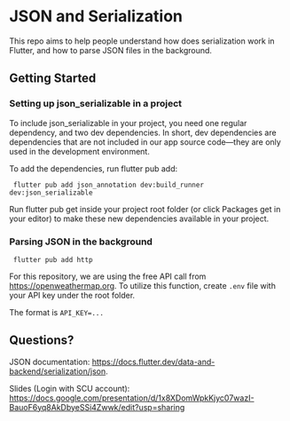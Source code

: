 # JSON and Serialization

This repo aims to help people understand how does serialization work in Flutter, and how to parse JSON files in the background.

## Getting Started

### Setting up json_serializable in a project

To include json_serializable in your project, you need one regular dependency, and two dev dependencies. In short, dev dependencies are dependencies that are not included in our app source code—they are only used in the development environment.

To add the dependencies, run flutter pub add:

<code> flutter pub add json_annotation dev:build_runner dev:json_serializable </code>

Run flutter pub get inside your project root folder (or click Packages get in your editor) to make these new dependencies available in your project.

### Parsing JSON in the background

<code> flutter pub add http </code></p>
For this repository, we are using the free API call from <https://openweathermap.org>. To utilize this function, create <code>.env</code> file with your API key under the root folder. </p>
The format is <code>API_KEY=...</code>

## Questions?
JSON documentation: <https://docs.flutter.dev/data-and-backend/serialization/json>. </p>
Slides (Login with SCU account): <https://docs.google.com/presentation/d/1x8XDomWpkKjyc07wazI-BauoF6yq8AkDbyeSSi4Zwwk/edit?usp=sharing> 

